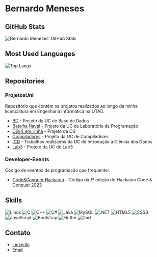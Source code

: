 # Bernardo Meneses

## GitHub Stats
![Bernardo Meneses' GitHub Stats](https://github-readme-stats.vercel.app/api?username=BernardoMeneses&show_icons=true&hide=issues&count_private=true&theme=dark)

## Most Used Languages
![Top Langs](https://github-readme-stats.vercel.app/api/top-langs/?username=BernardoMeneses&layout=compact&theme=dark)

## Repositories

### ProjetosUni
Repositório que contém os projetos realizados ao longo da minha licenciatura em Engenharia Informática na UTAD.

- [BD](https://github.com/BernardoMeneses/ProjetosUni/tree/main/BD) - Projeto da UC de Base de Dados
- [Batalha Naval](https://github.com/BernardoMeneses/ProjetosUni/tree/main/Batalha%20Naval) - Projeto da UC de Laboratório de Programação
- [CG/4_em_linha](https://github.com/BernardoMeneses/ProjetosUni/tree/main/CG/4_em_linha) - Projeto de CG
- [Compiladores](https://github.com/BernardoMeneses/ProjetosUni/tree/main/Compiladores) - Projeto da UC de Compiladores
- [ICD](https://github.com/BernardoMeneses/ProjetosUni/tree/main/ICD) - Trabalhos realizados da UC de Introdução á Ciência dos Dados
- [Lab3](https://github.com/BernardoMeneses/ProjetosUni/tree/main/Lab3) - Projeto da UC de Lab3

### Developer-Events
Código de eventos de programação que frequentei.

- [Code&Conquer Hackaton](https://github.com/BernardoMeneses/Developer-Events/tree/main/Code&Conquer%20Hackaton) - Código da 1ª edição do Hackaton Code & Conquer 2023

## Skills
![Linux](https://img.shields.io/badge/Linux-FCC624?style=flat-square&logo=linux&logoColor=black)
![C](https://img.shields.io/badge/C-00599C?style=flat-square&logo=c&logoColor=white)
![C++](https://img.shields.io/badge/C++-00599C?style=flat-square&logo=c%2B%2B&logoColor=white)
![C#](https://img.shields.io/badge/C%23-239120?style=flat-square&logo=c-sharp&logoColor=white)
![Java](https://img.shields.io/badge/Java-007396?style=flat-square&logo=java&logoColor=white)
![MySQL](https://img.shields.io/badge/MySQL-4479A1?style=flat-square&logo=mysql&logoColor=white)
![.NET](https://img.shields.io/badge/.NET-512BD4?style=flat-square&logo=dot-net&logoColor=white)
![HTML5](https://img.shields.io/badge/HTML5-E34F26?style=flat-square&logo=html5&logoColor=white)
![CSS3](https://img.shields.io/badge/CSS3-1572B6?style=flat-square&logo=css3&logoColor=white)
![JavaScript](https://img.shields.io/badge/JavaScript-F7DF1E?style=flat-square&logo=javascript&logoColor=black)
![Bootstrap](https://img.shields.io/badge/Bootstrap-563D7C?style=flat-square&logo=bootstrap&logoColor=white)
![Flutter](https://img.shields.io/badge/Flutter-02569B?style=flat-square&logo=flutter&logoColor=white)
![Dart](https://img.shields.io/badge/Dart-0175C2?style=flat-square&logo=dart&logoColor=white)

## Contato
- [LinkedIn](https://www.linkedin.com/in/bernardojvmeneses/)
- [Email](mailto:bernardojvmeneses@gmail.com)
